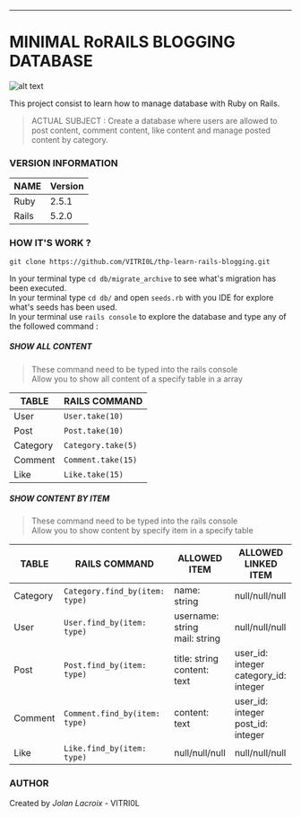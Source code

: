***
# MINIMAL RoRAILS BLOGGING DATABASE

![alt text][logo]

[logo]: https://upload.wikimedia.org/wikipedia/commons/thumb/6/62/Ruby_On_Rails_Logo.svg/411px-Ruby_On_Rails_Logo.svg.png "RUBY ON RAILS"

This project consist to learn how to manage database with Ruby on Rails.

> ACTUAL SUBJECT : Create a database where users are allowed to post content, comment content, like content and manage posted content by category.

### VERSION INFORMATION

NAME  | Version
----- | -------
Ruby  | 2.5.1
Rails | 5.2.0

### HOW IT'S WORK ?

`git clone https://github.com/VITRI0L/thp-learn-rails-blogging.git`

In your terminal type `cd db/migrate_archive` to see what's migration has been executed.<br>
In your terminal type `cd db/` and open `seeds.rb` with you IDE for explore what's seeds has been used.<br>
In your terminal use `rails console` to explore the database and type any of the followed command :

##### SHOW ALL CONTENT
> These command need to be typed into the rails console<br>
> Allow you to show all content of a specify table in a array

TABLE    | RAILS COMMAND       
-------- | ------------------- 
User     | `User.take(10)`     
Post     | `Post.take(10)`     
Category | `Category.take(5)`  
Comment  | `Comment.take(15)`  
Like     | `Like.take(15)`     

##### SHOW CONTENT BY ITEM
> These command need to be typed into the rails console<br>
> Allow you to show content by specify item in a specify table

TABLE    | RAILS COMMAND                  | ALLOWED ITEM                       | ALLOWED LINKED ITEM
-------- | ------------------------------ | ---------------------------------- | -----------------------
Category | `Category.find_by(item: type)` | name: string                       | null/null/null
User     | `User.find_by(item: type)`     | username: string<br> mail: string  | null/null/null
Post     | `Post.find_by(item: type)`     | title: string<br> content: text    | user_id: integer<br> category_id: integer
Comment  | `Comment.find_by(item: type)`  | content: text                      | user_id: integer<br> post_id: integer
Like     | `Like.find_by(item: type)`     | null/null/null                     | null/null/null


### AUTHOR

Created by *Jolan Lacroix* - VITRI0L
